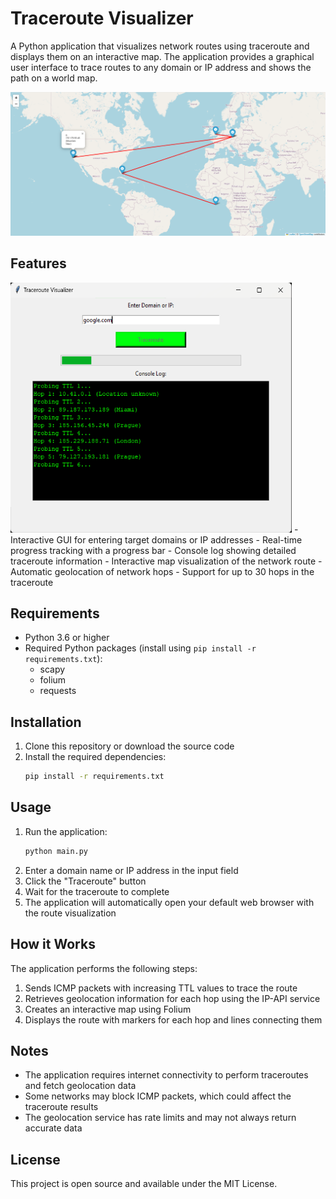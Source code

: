  # Traceroute Visualizer

A Python application that visualizes network routes using traceroute and displays them on an interactive map. The application provides a graphical user interface to trace routes to any domain or IP address and shows the path on a world map.

<img src="/screenshots/screenshot-2.png">

## Features

<img src="/screenshots/screenshot-1.png" width="450" height="400">
- Interactive GUI for entering target domains or IP addresses
- Real-time progress tracking with a progress bar
- Console log showing detailed traceroute information
- Interactive map visualization of the network route
- Automatic geolocation of network hops
- Support for up to 30 hops in the traceroute

## Requirements

- Python 3.6 or higher
- Required Python packages (install using `pip install -r requirements.txt`):
  - scapy
  - folium
  - requests

## Installation

1. Clone this repository or download the source code
2. Install the required dependencies:
   ```bash
   pip install -r requirements.txt
   ```

## Usage

1. Run the application:
   ```bash
   python main.py
   ```
2. Enter a domain name or IP address in the input field
3. Click the "Traceroute" button
4. Wait for the traceroute to complete
5. The application will automatically open your default web browser with the route visualization

## How it Works

The application performs the following steps:
1. Sends ICMP packets with increasing TTL values to trace the route
2. Retrieves geolocation information for each hop using the IP-API service
3. Creates an interactive map using Folium
4. Displays the route with markers for each hop and lines connecting them

## Notes

- The application requires internet connectivity to perform traceroutes and fetch geolocation data
- Some networks may block ICMP packets, which could affect the traceroute results
- The geolocation service has rate limits and may not always return accurate data

## License

This project is open source and available under the MIT License. 
